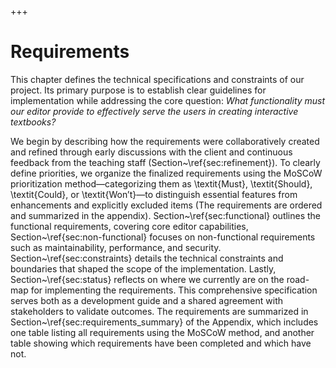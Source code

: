 +++
# Requirements

This chapter defines the technical specifications and constraints of our project. Its primary purpose is to establish clear guidelines for implementation while addressing the core question: *What functionality must our editor provide to effectively serve the users in creating interactive textbooks?*

We begin by describing how the requirements were collaboratively created and refined through early discussions with the client and continuous feedback from the teaching staff (Section~\ref{sec:refinement}). To clearly define priorities, we organize the finalized requirements using the MoSCoW prioritization method—categorizing them as \textit{Must}, \textit{Should}, \textit{Could}, or \textit{Won’t}—to distinguish essential features from enhancements and explicitly excluded items (The requirements are ordered and summarized in the appendix). Section~\ref{sec:functional} outlines the functional requirements, covering core editor capabilities, Section~\ref{sec:non-functional} focuses on non-functional requirements such as maintainability, performance, and security. Section~\ref{sec:constraints} details the technical constraints and boundaries that shaped the scope of the implementation. Lastly, Section~\ref{sec:status} reflects on where we currently are on the road-map for implementing the requirements. This comprehensive specification serves both as a development guide and a shared agreement with stakeholders to validate outcomes. The requirements are summarized in Section~\ref{sec:requirements\_summary} of the Appendix, which includes one table listing all requirements using the MoSCoW method, and another table showing which requirements have been completed and which have not.